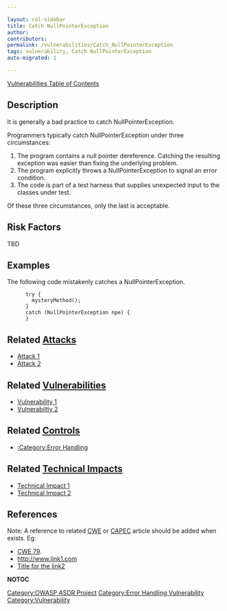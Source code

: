 ```yaml
---

layout: col-sidebar
title: Catch NullPointerException
author: 
contributors: 
permalink: /vulnerabilities/Catch_NullPointerException
tags: vulnerability, Catch NullPointerException
auto-migrated: 1

---
```


[Vulnerabilities Table of Contents](ASDR_TOC_Vulnerabilities "wikilink")

## Description

It is generally a bad practice to catch NullPointerException.

Programmers typically catch NullPointerException under three
circumstances:

1.  The program contains a null pointer dereference. Catching the
    resulting exception was easier than fixing the underlying problem.
2.  The program explicitly throws a NullPointerException to signal an
    error condition.
3.  The code is part of a test harness that supplies unexpected input to
    the classes under test.

Of these three circumstances, only the last is acceptable.

## Risk Factors

TBD

## Examples

The following code mistakenly catches a NullPointerException.

```
      try {
        mysteryMethod();
      }
      catch (NullPointerException npe) {
      }
```

## Related [Attacks](Attacks "wikilink")

  - [Attack 1](Attack_1 "wikilink")
  - [Attack 2](Attack_2 "wikilink")

## Related [Vulnerabilities](Vulnerabilities "wikilink")

  - [Vulnerability 1](Vulnerability_1 "wikilink")
  - [Vulnerabiltiy 2](Vulnerabiltiy_2 "wikilink")

## Related [Controls](Controls "wikilink")

  - [:Category:Error Handling](:Category:Error_Handling "wikilink")

## Related [Technical Impacts](Technical_Impacts "wikilink")

  - [Technical Impact 1](Technical_Impact_1 "wikilink")
  - [Technical Impact 2](Technical_Impact_2 "wikilink")

## References

Note: A reference to related [CWE](http://cwe.mitre.org/) or
[CAPEC](http://capec.mitre.org/) article should be added when exists.
Eg:

  - [CWE 79](http://cwe.mitre.org/data/definitions/79.html).
  - <http://www.link1.com>
  - [Title for the link2](http://www.link2.com)

__NOTOC__

[Category:OWASP ASDR Project](Category:OWASP_ASDR_Project "wikilink")
[Category:Error Handling
Vulnerability](Category:Error_Handling_Vulnerability "wikilink")
[Category:Vulnerability](Category:Vulnerability "wikilink")
